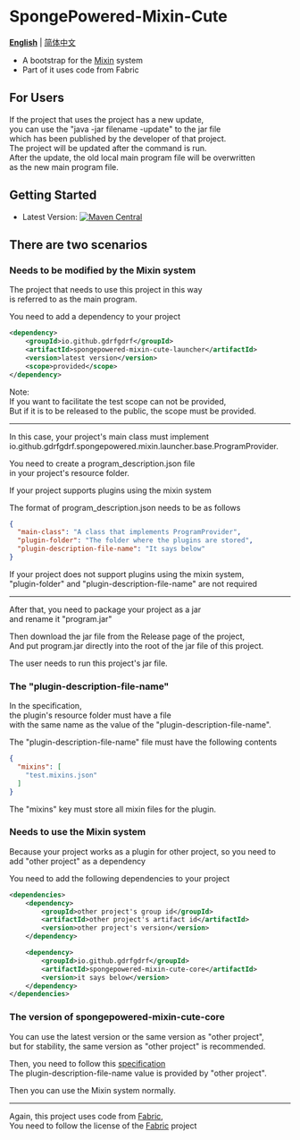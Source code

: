 SpongePowered-Mixin-Cute
===
__[English](https://github.com/gdrfgdrf/SpongePowered-Mixin-Cute/blob/master/README.md)__ | [简体中文](https://github.com/gdrfgdrf/SpongePowered-Mixin-Cute/blob/master/README_ChineseSimplified.md)
- A bootstrap for the [Mixin](https://github.com/SpongePowered/Mixin) system
- Part of it uses code from Fabric

For Users
------------------------
If the project that uses the project has a new update,  
you can use the "java -jar filename -update" to the jar file  
which has been published by the developer of that project.  
The project will be updated after the command is run.  
After the update, the old local main program file will be overwritten   
as the new main program file.

Getting Started
------------------------
- Latest Version: [![Maven Central](https://img.shields.io/maven-central/v/io.github.gdrfgdrf/spongepowered-mixin-cute.svg)](https://search.maven.org/search?q=g:io.github.gdrfgdrf%20a:spongepowered-mixin-cute)

## There are two scenarios
### Needs to be modified by the Mixin system
The project that needs to use this project in this way  
is referred to as the main program.

You need to add a dependency to your project
```xml
<dependency>
    <groupId>io.github.gdrfgdrf</groupId>
    <artifactId>spongepowered-mixin-cute-launcher</artifactId>
    <version>latest version</version>
    <scope>provided</scope>
</dependency>
```
Note:  
If you want to facilitate the test scope can not be provided,  
But if it is to be released to the public, the scope must be provided.

---

In this case, your project's main class must implement  
io.github.gdrfgdrf.spongepowered.mixin.launcher.base.ProgramProvider.  

You need to create a program_description.json file  
in your project's resource folder.  

If your project supports plugins using the mixin system  

The format of program_description.json needs to be as follows  
```json
{
  "main-class": "A class that implements ProgramProvider",
  "plugin-folder": "The folder where the plugins are stored",
  "plugin-description-file-name": "It says below"
}
```
If your project does not support plugins using the mixin system,  
"plugin-folder" and "plugin-description-file-name" are not required

---

After that, you need to package your project as a jar  
and rename it "program.jar"  

Then download the jar file from the Release page of the project,  
And put program.jar directly into the root of the jar file of this project.

The user needs to run this project's jar file.

### The "plugin-description-file-name"
In the specification,  
the plugin's resource folder must have a file  
with the same name as the value of the "plugin-description-file-name".

The "plugin-description-file-name" file must have the following contents
```json
{
  "mixins": [
    "test.mixins.json"
  ]
}
```
The "mixins" key must store all mixin files for the plugin.

### Needs to use the Mixin system
Because your project works as a plugin for other project,
so you need to add "other project" as a dependency

You need to add the following dependencies to your project
```xml
<dependencies>
    <dependency>
        <groupId>other project's group id</groupId>
        <artifactId>other project's artifact id</artifactId>
        <version>other project's version</version>
    </dependency>

    <dependency>
        <groupId>io.github.gdrfgdrf</groupId>
        <artifactId>spongepowered-mixin-cute-core</artifactId>
        <version>it says below</version>
    </dependency>
</dependencies>
```

### The version of spongepowered-mixin-cute-core
You can use the latest version or the same version as "other project",  
but for stability, the same version as "other project" is recommended.  

Then, you need to follow this [specification](#the-plugin-description-file-name)  
The plugin-description-file-name value is provided by "other project".

Then you can use the Mixin system normally.

---
Again, this project uses code from [Fabric](https://github.com/FabricMC/fabric),  
You need to follow the license of the [Fabric](https://github.com/FabricMC/fabric) project


